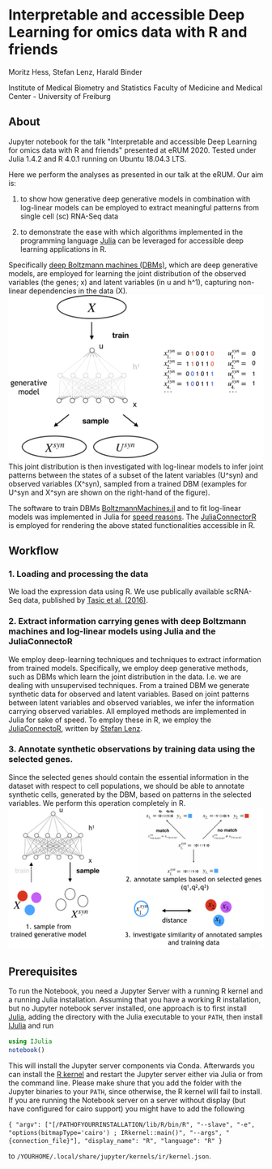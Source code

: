 # Interpretable and accessible Deep Learning for omics data with R and friends
Moritz Hess, Stefan Lenz, Harald Binder

Institute of Medical Biometry and Statistics
Faculty of Medicine and Medical Center - University of Freiburg



## About

Jupyter notebook for the talk "Interpretable and accessible Deep Learning for omics data with R and friends" presented at eRUM 2020.
Tested under Julia 1.4.2 and R 4.0.1 running on Ubuntu 18.04.3 LTS.

Here we perform the analyses as presented in our talk at the eRUM. Our aim is:

1. to show how generative deep generative models in combination with log-linear models can be employed to extract meaningful patterns from single cell (sc) RNA-Seq data

2. to demonstrate the ease with which algorithms implemented in the programming language [Julia](julialang.org) can be leveraged for accessible deep learning applications in R.

Specifically [deep Boltzmann machines (DBMs)](http://www.cs.toronto.edu/~fritz/absps/dbm.pdf), which are deep generative models, are employed for learning the joint distribution of the observed variables (the genes; x) and latent variables (in u and h^1), capturing non-linear dependencies in the data (X). 
![dbm_joint.png](dbm_joint.png)
This joint distribution is then investigated with log-linear models to infer joint patterns between the states of a subset of the latent variables (U^syn) and observed variables (X^syn), sampled from a trained DBM (examples for U^syn and X^syn are shown on the right-hand of the figure).

The software to train DBMs [BoltzmannMachines.jl](https://github.com/stefan-m-lenz/BoltzmannMachines.jl) and to fit log-linear models was implemented in Julia for [speed reasons](https://julialang.org/benchmarks/). The [JuliaConnectorR](https://github.com/stefan-m-lenz/JuliaConnectoR) is employed for rendering the above stated functionalities accessible in R.  

## Workflow

### 1. Loading and processing the data

We load the expression data using R. We use publically available scRNA-Seq data, published by [Tasic et al. (2016)](https://www.nature.com/articles/nn.4216).

### 2. Extract information carrying genes with deep Boltzmann machines and log-linear models using Julia and the JuliaConnectoR
We employ deep-learning techniques and techniques to extract information from trained models. Specifically, we employ deep generative methods, such as DBMs which learn the joint distribution in the data. I.e. we are dealing with unsupervised techniques. From a trained DBM we generate synthetic data for observed and latent variables. Based on joint patterns between latent variables and observed variables, we infer the information carrying observed variables. All employed methods are implemented in Julia for sake of speed. To employ these in R, we employ the [JuliaConnectoR](https://cran.r-project.org/web/packages/JuliaConnectoR/index.html), written by [Stefan Lenz](https://github.com/stefan-m-lenz).

### 3. Annotate synthetic observations by training data using the selected genes.
Since the selected genes should contain the essential information in the dataset with respect to cell populations, we should be able to annotate synthetic cells, generated by the DBM, based on patterns in the selected variables. We perform this operation completely in R.
![annotate_by_pattern.png](annotate_by_pattern.png)

## Prerequisites

To run the Notebook, you need a Jupyter Server with a running R kernel and a running Julia installation. Assuming that you have a working R installation, but no Jupyter notebook server installed, one approach is to first install [Julia](https://www.julialang.org/downloads/), adding the directory with the Julia executable to your ```PATH```, then install [IJulia](https://github.com/JuliaLang/IJulia.jl) and run
```julia 
using IJulia
notebook()
```
This will install the Jupyter server components via Conda.
Afterwards you can install the [R kernel](https://github.com/IRkernel/IRkernel) and restart the Jupyter server either via Julia or from the command line. Please make shure that you add the folder with the Jupyter binaries to your ```PATH```, since otherwise, the R kernel will fail to install. If you are running the Notebook server on a server without display (but have configured for cairo support) you might have to add the following
```
{ "argv": ["[/PATHOFYOURRINSTALLATION/lib/R/bin/R", "--slave", "-e", "options(bitmapType='cairo') ; IRkernel::main()", "--args", "{connection_file}"], "display_name": "R", "language": "R" }
```
to ```/YOURHOME/.local/share/jupyter/kernels/ir/kernel.json```.
